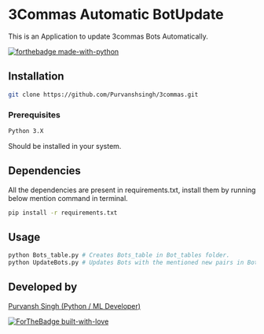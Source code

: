 # 3Commas Automatic BotUpdate

This is an Application to update 3commas Bots Automatically.

[![forthebadge made-with-python](http://ForTheBadge.com/images/badges/made-with-python.svg)](https://www.python.org/) 

## Installation

```bash
git clone https://github.com/Purvanshsingh/3commas.git
```
### Prerequisites

```bash
Python 3.X
```
Should be installed in your system.

## Dependencies

All the dependencies are present in requirements.txt,
install them by running below mention command in terminal.

```bash
pip install -r requirements.txt
```

## Usage

```python
python Bots_table.py # Creates Bots_table in Bot_tables folder.
python UpdateBots.py # Updates Bots with the mentioned new pairs in Bots_table.
```

## Developed by
[Purvansh Singh (Python / ML Developer)](https://www.linkedin.com/in/purvansh-singh-2ba971147/)

[![ForTheBadge built-with-love](http://ForTheBadge.com/images/badges/built-with-love.svg)]()
